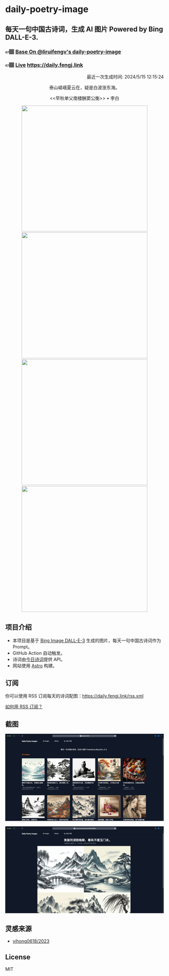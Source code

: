 
# daily-poetry-image

## 每天一句中国古诗词，生成 AI 图片 Powered by Bing DALL-E-3.

### 👉🏽 [Base On @liruifengv's daily-poetry-image](https://github.com/liruifengv/daily-poetry-image)

### 👉🏽 [Live](https://daily.fengj.link) https://daily.fengj.link

<p align="right">
  最近一次生成时间: 2024/5/15 12:15:24
</p>
<p align="center">
泰山嵯峨夏云在，疑是白波涨东海。
</p>
<p align="center">
<<早秋单父南楼酬窦公衡>> • 李白
</p>
<p align="center">
<img src="https://tse3.mm.bing.net/th/id/OIG3.G0vhxqEoYlgvlFyFq3N_" height="400" width="400" />
<img src="https://tse2.mm.bing.net/th/id/OIG3.QglhsOCsWl5Uw4OCGMl5" height="400" width="400" />
<img src="https://tse4.mm.bing.net/th/id/OIG3.tky2djBTtblmYqUqODgf" height="400" width="400" />
<img src="https://tse3.mm.bing.net/th/id/OIG3.PswhgfwyZiG_ifLeWpU." height="400" width="400" />
</p>

## 项目介绍

-   本项目是基于 [Bing Image DALL-E-3](https://www.bing.com/images/create) 生成的图片，每天一句中国古诗词作为 Prompt。
-   GitHub Action 自动触发。
-   诗词由[今日诗词](https://www.jinrishici.com/)提供 API。
-   网站使用 [Astro](https://astro.build) 构建。

## 订阅

你可以使用 RSS 订阅每天的诗词配图：https://daily.fengj.link/rss.xml

[如何用 RSS 订阅？](https://zhuanlan.zhihu.com/p/55026716)

## 截图

![图片列表](./screenshots/Snipaste_2023-12-28_21-00-26.png)

![图片详情](./screenshots/Snipaste_2023-12-28_21-00-53.png)

## 灵感来源

-   [yihong0618/2023](https://github.com/yihong0618/2023)

## License

MIT
